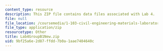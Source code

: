 ```yaml
---
content_type: resource
description: This ZIP file contains data files associated with Lab 4.
file: null
file_location: /coursemedia/1-103-civil-engineering-materials-laboratory-spring-2004/9bf25a6e2d87ffdd7b0a1aae7404640c_Lab4GroupB1New.zip
file_type: application/zip
resourcetype: Other
title: Lab4GroupB1New.zip
uid: 9bf25a6e-2d87-ffdd-7b0a-1aae7404640c
---
```

